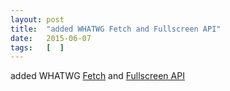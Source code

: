 ```yaml
---
layout: post
title:  "added WHATWG Fetch and Fullscreen API"
date:   2015-06-07
tags:   [  ]
---
```


added WHATWG [Fetch](https://fetch.spec.whatwg.org/) and [Fullscreen API](https://fullscreen.spec.whatwg.org/)

